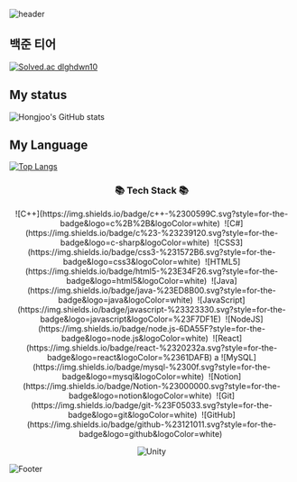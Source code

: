 ![header](https://capsule-render.vercel.app/api?type=waving&color=gradient&height=160&section=header&text=Hi!%20I'm%20Hongjoo!&fontAlign=50&fontAlignY=70&fontSize=90&fontColor=000000)
## 백준 티어
[![Solved.ac
dlghdwn10](http://mazassumnida.wtf/api/v2/generate_badge?boj=dlghdwn10)](https://solved.ac/dlghdwn10)

## My status
![Hongjoo's GitHub stats](https://github-readme-stats.vercel.app/api?username=Hongjoo22&show_icons=true&theme=jolly)

## My Language
[![Top Langs](https://github-readme-stats.vercel.app/api/top-langs/?username=Hongjoo22&langs_count=5)](https://github.com/anuraghazra/github-readme-stats)

<h3 align="center">📚 Tech Stack 📚</h3>
<center>
  ![C++](https://img.shields.io/badge/c++-%2300599C.svg?style=for-the-badge&logo=c%2B%2B&logoColor=white)&nbsp
  ![C#](https://img.shields.io/badge/c%23-%23239120.svg?style=for-the-badge&logo=c-sharp&logoColor=white)&nbsp
  ![CSS3](https://img.shields.io/badge/css3-%231572B6.svg?style=for-the-badge&logo=css3&logoColor=white)&nbsp
  ![HTML5](https://img.shields.io/badge/html5-%23E34F26.svg?style=for-the-badge&logo=html5&logoColor=white)&nbsp
  ![Java](https://img.shields.io/badge/java-%23ED8B00.svg?style=for-the-badge&logo=java&logoColor=white)&nbsp
  ![JavaScript](https://img.shields.io/badge/javascript-%23323330.svg?style=for-the-badge&logo=javascript&logoColor=%23F7DF1E)&nbsp
  ![NodeJS](https://img.shields.io/badge/node.js-6DA55F?style=for-the-badge&logo=node.js&logoColor=white)&nbsp
  ![React](https://img.shields.io/badge/react-%2320232a.svg?style=for-the-badge&logo=react&logoColor=%2361DAFB)&nbspa
  ![MySQL](https://img.shields.io/badge/mysql-%2300f.svg?style=for-the-badge&logo=mysql&logoColor=white)&nbsp
  ![Notion](https://img.shields.io/badge/Notion-%23000000.svg?style=for-the-badge&logo=notion&logoColor=white)&nbsp
  ![Git](https://img.shields.io/badge/git-%23F05033.svg?style=for-the-badge&logo=git&logoColor=white)&nbsp
  ![GitHub](https://img.shields.io/badge/github-%23121011.svg?style=for-the-badge&logo=github&logoColor=white)&nbsp
  
  ![Unity](https://img.shields.io/badge/unity-%23000000.svg?style=for-the-badge&logo=unity&logoColor=white)
</center>

![Footer](https://capsule-render.vercel.app/api?type=waving&color=auto&height=200&section=footer)
